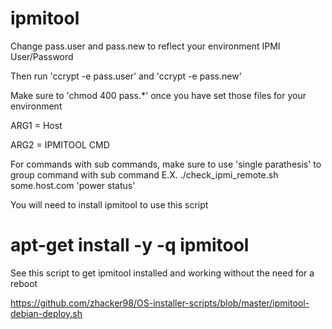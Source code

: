 # ipmitool

Change pass.user and pass.new to reflect your environment IPMI User/Password 

Then run 'ccrypt -e pass.user' and 'ccrypt -e pass.new'

Make sure to 'chmod 400 pass.*' once you have set those files for your environment

ARG1 = Host

ARG2 = IPMITOOL CMD

For commands with sub commands, make sure to use 'single parathesis' to group command with sub command
E.X. ./check_ipmi_remote.sh some.host.com 'power status'



You will need to install ipmitool to use this script

# apt-get install -y -q ipmitool

See this script to get ipmitool installed and working without the need for a reboot

https://github.com/zhacker98/OS-installer-scripts/blob/master/ipmitool-debian-deploy.sh
